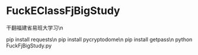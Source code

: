 # FuckEClassFjBigStudy
干翻福建省易班大学习\n

pip install requests\n
pip install pycryptodome\n
pip install getpass\n
python FuckFjBigStudy.py
